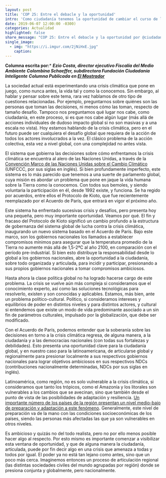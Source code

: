 ```yaml
---
layout: post
title: 'COP 25: Entre el debacle y la oportunidad'
intro: 'Como ciudadanía tenemos la oportunidad de cambiar el curso de la crisis climática. Una crisis que los gobiernos no se han hecho cargo.'
date: 2019-06-07 12:00:00 -0300)
categories: Actualidad
highlighted: false
share_message: "COP 25: Entre el debacle y la oportunidad por @ciudadaniai."
single_image:
  - img: "https://i.imgur.com/2jNiHxE.jpg"
    caption: 
---
```

**Columna escrita por:*** 
***Ezio Costa, director ejecutivo Fiscalía del Medio Ambiente***
***Colombina Schaeffer, subdirectora Fundación Ciudadanía Inteligente***
***Columna Publicada en [El Mostrador](https://www.elmostrador.cl/noticias/opinion/columnas/2019/06/11/cop-25-entre-la-debacle-ambiental-y-la-oportunidad/)***

La sociedad actual está experimentando una crisis climática que pone en juego, como nunca antes, la vida tal y como la conocemos. Sin embargo, al hablar y pensar sobre este tema, rara vez hablamos de otro tipo de cuestiones relacionadas. Por ejemplo, preguntarnos sobre quiénes son las personas que toman las decisiones, ni menos cómo las toman, respecto de tamaño desafío. Tampoco nos preguntamos qué lugar nos cabe, como ciudadanía, en este proceso, si es que nos cabe algún lugar (más allá de acciones individuales de dudoso impacto global si no son masivas y a una escala no vista). Hoy estamos hablando de la crisis climática, pero en el futuro puede ser cualquiera el desafío global que requiera de la acción de todos los actores involucrados a la vez. El clásico problema de la acción colectiva, esta vez a nivel global, con una complejidad no antes vista.

El sistema que gobierna las decisiones sobre cómo enfrentamos la crisis climática se encuentra al alero de las Naciones Unidas, a través de la [Convención Marco de las Naciones Unidas sobre el Cambio Climático](https://unfccc.int/es) (UNFCCC, por sus siglas en inglés). Si bien profundamente imperfecto, este sistema es lo más parecido que tenemos a una suerte de parlamento global, cuya misión es abordar un problema que pone en jaque la vida humana sobre la Tierra como la conocemos. Con todos sus bemoles, y siendo voluntaria la participación en él, desde 1992 existe, y funciona. Se ha regido por acuerdos, entre ellos el Protocolo de Kioto, que fue recientemente reemplazado por el Acuerdo de París, que entrará en vigor el próximo año.

Este sistema ha enfrentado sucesivas crisis y desafíos, pero presenta hoy una pequeña, pero muy importante oportunidad. Veamos por qué. El fin y fracaso del Protocolo de Kioto significó un cambio profundo a la estructura de gobernanza del sistema global de lucha contra la crisis climática, inaugurando un nuevo sistema basado en el Acuerdo de París. Bajo este marco, son los gobiernos nacionales los llamados a establecer compromisos mínimos para asegurar que la temperatura promedio de la Tierra no aumente más allá de 1,5-2ªC al año 2100, en comparación con el período pre-industrial. Si bien esto distribuye la responsabilidad desde lo global a los gobiernos nacionales, abre la oportunidad a la ciudadanía, sobre todo organizada y articulada, para incidir y participar, presionando a sus propios gobiernos nacionales a tomar compromisos ambiciosos.

Hasta ahora la clase política global no ha logrado hacerse cargo de este problema. La crisis se vuelve aún más compleja si consideramos que el conocimiento experto, así como las soluciones tecnológicas para resolverlo, existen y son conocidas y aplicables. Estamos, más bien, ante un problema político-cultural. Político, si consideramos intereses y equilibrios de poder en distintos niveles y para distintos actores, y cultural si entendemos que existe un modo de vida predominante asociado a un sin fin de parámetros culturales, impulsado por la globalización, que debe ser modificado. 

Con el Acuerdo de París, podemos entender que la soberanía sobre las decisiones en torno a la crisis climática regresa, de alguna manera, a la ciudadanía y a las democracias nacionales (con todas sus fortalezas y debilidades). Esto presenta una oportunidad clave para la ciudadanía global, y en nuestro caso para la latinoamericana, de articularse global y regionalmente para presionar localmente a sus respectivos gobiernos nacionales para lograr objetivos ambiciosos en sus respectivos NDCs (contribuciones nacionalmente  determinadas, NDCs por sus siglas en inglés). 

Latinoamérica, como región, no es solo vulnerable a la crisis climática, si consideramos que tanto los trópicos, como el Amazonía y los litorales son vulnerables a los cambios que se avecinan, sino que también desde el punto de vista de las posibilidades de adaptación y resiliencia. [Un importante número de los países de la región presentan un nivel medio-bajo de preparación y adaptación a este fenómeno](https://gain.nd.edu/our-work/country-index/rankings/). Generalmente, este nivel de preparación va de la mano con las condiciones socioeconómicas de los países, siendo las personas más afectadas las que ya son vulnerables en otros niveles.

Es ambicioso y quizás no del todo realista, pero no por ello menos posible hacer algo al respecto. Por esto mismo es importante comenzar a visibilizar esta ventana de oportunidad, y que de alguna manera la ciudadanía, articulada, puede por fin decir algo en una crisis que amenaza a todas y todos por igual. El poder ya no está tan lejano como antes, sino que un poco más cerca. Imaginemos entonces un proceso de articulación regional (las distintas sociedades civiles del mundo agrupadas por región) donde se presiona conjunta y globalmente, pero nacionalmente.

